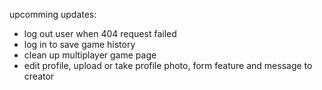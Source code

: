 upcomming updates:

- log out user when 404 request failed
- log in to save game history
- clean up multiplayer game page
- edit profile, upload or take profile photo, form feature and message to creator
